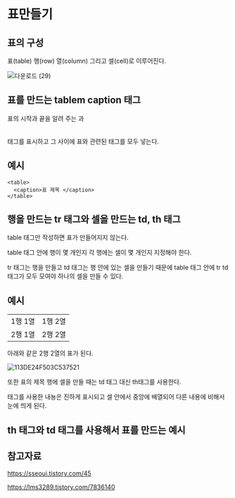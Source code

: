 표만들기
===

표의 구성
---

표(table) 행(row) 열(column) 그리고 셀(cell)로 이루어진다.

![다운로드 (29)](https://github.com/user-attachments/assets/d37e01ef-8ff0-4f02-9c03-500eb61aad47)

표를 만드는 tablem caption 태그
---

표의 시작과 끝을 알려 주는 <table>과 </table> 태그를 표시하고 그 사이에 표와 관련된 태그를 모두 넣는다.

예시
---

    <table>
      <caption>표 제목 </caption>
    </table>

행을 만드는 tr 태그와 셀을 만드는 td, th 태그
----

table 태그만 작성하면 표가 만들어지지 않는다.

table 태그 안에 행이 몇 개인지 각 행에는 셀이 몇 개인지 지정해야 한다.

tr 태그는 행을 만들고 td 태그는 행 안에 있는 셀을 만들기 때문에 table 태그 안에 tr td태그가 모두 모여야 하나의 셀을 만들 수 있다.


예시
---

<table>
  <tr >
    <td>1행 1열 </td>
    <td>1행 2열 </td>
  </tr>
  <tr>
    <td>2행 1열</td>
    <td>2행 2열</td>
  </tr>
</table>

아래와 같은 2행 2열의 표가 된다.

![113DE24F503C537521](https://github.com/user-attachments/assets/72a3539f-bdf5-4b35-af00-e12a3f3fde33)

또한 표의 제목 행에 셀을 만들 때는 td 태그 대신 th태그를 사용한다.

<th>태그를 사용한 내뇽은 진하게 표시되고 셀 안에서 중앙에 배열되어 다른 내용에 비해서 눈에 띄게 된다.

th 태그와 td 태그를 사용해서 표를 만드는 예시
----










참고자료
---

https://sseoui.tistory.com/45

https://lms3289.tistory.com/7836140
